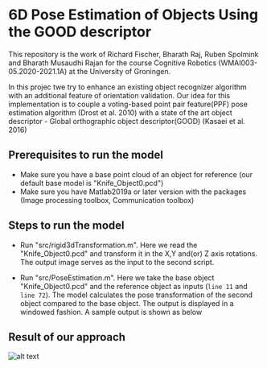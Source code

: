 

# 6D Pose Estimation of Objects Using the GOOD descriptor

This repository is the work of Richard Fischer, Bharath Raj, Ruben Spolmink and Bharath Musaudhi Rajan for the course Cognitive Robotics (WMAI003-05.2020-2021.1A) at the University of Groningen.

In this projec twe  try  to  enhance  an  existing  object  recognizer  algorithm  with an additional feature of orientation validation. Our idea for this implementation  is  to  couple  a  voting-based  point  pair  feature(PPF) pose estimation algorithm (Drost et al. 2010) with a state of the art object descriptor - Global orthographic object descriptor(GOOD)  (Kasaei  et  al.  2016)


## Prerequisites to run the model
  - Make sure you have a base point cloud of an object for reference (our default base model is "Knife_Object0.pcd")
  - Make sure you have Matlab2019a or later version with the packages (Image processing toolbox, Communication toolbox)
  
## Steps to run the model
  - Run "src/rigid3dTransformation.m". Here we read the "Knife_Object0.pcd" and transform it in the X,Y and(or) Z axis rotations. The output image serves as the input to the second script.

  - Run "src/PoseEstimation.m". Here we take the base object "Knife_Object0.pcd" and the reference object as inputs (`line 11` and `line 72`). The model calculates the pose transformation of the second object compared to the base object. The output is displayed in a windowed fashion. A sample output is shown as below
  
 ## Result of our approach
  ![alt text](https://github.com/R-Fischer47/CogRobotics_FinalProject/blob/main/Results/knife0results.jpg)
